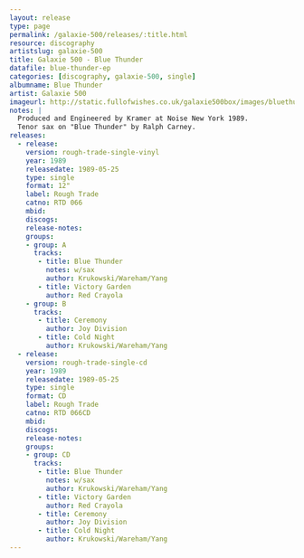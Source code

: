 ```yaml
---
layout: release
type: page
permalink: /galaxie-500/releases/:title.html
resource: discography
artistslug: galaxie-500
title: Galaxie 500 - Blue Thunder
datafile: blue-thunder-ep
categories: [discography, galaxie-500, single]
albumname: Blue Thunder
artist: Galaxie 500
imageurl: http://static.fullofwishes.co.uk/galaxie500box/images/bluethunder_lg.gif
notes: |
  Produced and Engineered by Kramer at Noise New York 1989.
  Tenor sax on "Blue Thunder" by Ralph Carney.
releases:
  - release: 
    version: rough-trade-single-vinyl
    year: 1989
    releasedate: 1989-05-25
    type: single
    format: 12"
    label: Rough Trade 
    catno: RTD 066
    mbid: 
    discogs: 
    release-notes:
    groups:
    - group: A
      tracks:
       - title: Blue Thunder
         notes: w/sax
         author: Krukowski/Wareham/Yang
       - title: Victory Garden
         author: Red Crayola
    - group: B
      tracks:
       - title: Ceremony
         author: Joy Division
       - title: Cold Night
         author: Krukowski/Wareham/Yang
  - release: 
    version: rough-trade-single-cd
    year: 1989
    releasedate: 1989-05-25
    type: single
    format: CD
    label: Rough Trade 
    catno: RTD 066CD
    mbid: 
    discogs: 
    release-notes:
    groups:
    - group: CD
      tracks:
       - title: Blue Thunder
         notes: w/sax
         author: Krukowski/Wareham/Yang
       - title: Victory Garden
         author: Red Crayola
       - title: Ceremony
         author: Joy Division
       - title: Cold Night
         author: Krukowski/Wareham/Yang
---
```

